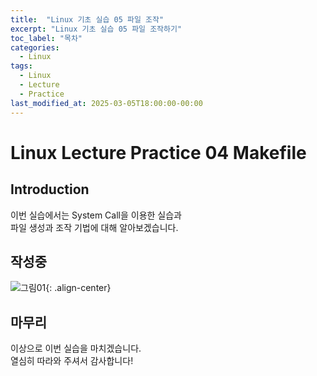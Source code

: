 ```yaml
---
title:  "Linux 기초 실습 05 파일 조작"
excerpt: "Linux 기초 실습 05 파일 조작하기"
toc_label: "목차"
categories:
  - Linux
tags:
  - Linux
  - Lecture
  - Practice
last_modified_at: 2025-03-05T18:00:00-00:00
---
```


# Linux Lecture Practice 04 Makefile

## Introduction
이번 실습에서는 System Call을 이용한 실습과  
파일 생성과 조작 기법에 대해 알아보겠습니다.

## 작성중

![그림01](https://ji-hun-park.github.io/assets/images/LNXIMG005.jpg "그림01"){: .align-center}

## 마무리
이상으로 이번 실습을 마치겠습니다.  
열심히 따라와 주셔서 감사합니다!

